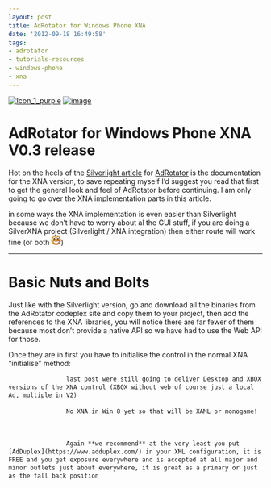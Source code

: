 ```yaml
---
layout: post
title: AdRotator for Windows Phone XNA
date: '2012-09-18 16:49:58'
tags:
- adrotator
- tutorials-resources
- windows-phone
- xna
---
```


[![Icon_1_purple](/Images/wordpress/2012/09/Icon_1_purple_thumb1.png "Icon\_1\_purple")](/Images/wordpress/2012/09/Icon_1_purple1.png)   [![image](/Images/wordpress/2012/09/image_thumb10.png "image")](/Images/wordpress/2012/09/image10.png)

# AdRotator for Windows Phone XNA     V0.3 release

Hot on the heels of the [Silverlight article](http://bit.ly/S5CD4T) for [AdRotator](http://wp7adrotator.codeplex.com/) is the documentation for the XNA version, to save repeating myself I’d suggest you read that first to get the general look and feel of AdRotator before continuing.  I am only going to go over the XNA implementation parts in this article.

in some ways the XNA implementation is even easier than Silverlight because we don’t have to worry about al the GUI stuff, if you are doing a SilverXNA project (Silverlight / XNA integration) then either route will work fine (or both ![Open-mouthed smile](/Images/wordpress/2012/09/wlEmoticon-openmouthedsmile7.png))

* * *

# Basic Nuts and Bolts

Just like with the Silverlight version, go and download all the binaries from the AdRotator codeplex site and copy them to your project, then add the references to the XNA libraries, you will notice there are far fewer of them because most don’t provide a native API so we have had to use the Web API for those.

Once they are in first you have to initialise the control in the normal XNA “initialise” method:

    
    
        
        
            
            
                
                
                    last post were still going to deliver Desktop and XBOX versions of the XNA control (XBOX without web of course just a local Ad, multiple in V2)
                    
                    No XNA in Win 8 yet so that will be XAML or monogame!
                    
                    
                    
                    Again **we recommend** at the very least you put [AdDuplex](https://www.adduplex.com/) in your XML configuration, it is FREE and you get exposure everywhere and is accepted at all major and minor outlets just about everywhere, it is great as a primary or just as the fall back position
                    
                
                
            
            
        
        
    
    

